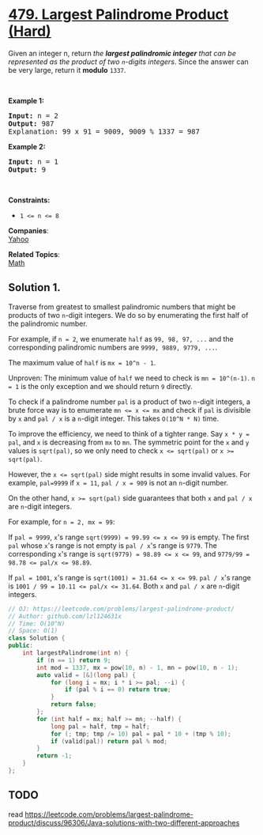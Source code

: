 # [479. Largest Palindrome Product (Hard)](https://leetcode.com/problems/largest-palindrome-product/)

<p>Given an integer n, return <em>the <strong>largest palindromic integer</strong> that can be represented as the product of two <code>n</code>-digits integers</em>. Since the answer can be very large, return it <strong>modulo</strong> <code>1337</code>.</p>

<p>&nbsp;</p>
<p><strong>Example 1:</strong></p>

<pre><strong>Input:</strong> n = 2
<strong>Output:</strong> 987
Explanation: 99 x 91 = 9009, 9009 % 1337 = 987
</pre>

<p><strong>Example 2:</strong></p>

<pre><strong>Input:</strong> n = 1
<strong>Output:</strong> 9
</pre>

<p>&nbsp;</p>
<p><strong>Constraints:</strong></p>

<ul>
	<li><code>1 &lt;= n &lt;= 8</code></li>
</ul>


**Companies**:  
[Yahoo](https://leetcode.com/company/yahoo)

**Related Topics**:  
[Math](https://leetcode.com/tag/math/)

## Solution 1.

Traverse from greatest to smallest palindromic numbers that might be products of two `n`-digit integers. We do so by enumerating the first half of the palindromic number. 

For example, if `n = 2`, we enumerate `half` as `99, 98, 97, ...` and the corresponding palindromic numbers are `9999, 9889, 9779, ...`.

The maximum value of `half` is `mx = 10^n - 1`.

Unproven: The minimum value of `half` we need to check is `mn = 10^(n-1)`. `n = 1` is the only exception and we should return `9` directly.

To check if a palindrome number `pal` is a product of two `n`-digit integers, a brute force way is to enumerate `mn <= x <= mx` and check if `pal` is divisible by `x` and `pal / x` is a `n`-digit integer. This takes `O(10^N * N)` time.

To improve the efficiency, we need to think of a tighter range. Say `x * y = pal`, and `x` is decreasing from `mx` to `mn`. The symmetric point for the `x` and `y` values is `sqrt(pal)`, so we only need to check `x <= sqrt(pal)` or `x >= sqrt(pal)`.

However, the `x <= sqrt(pal)` side might results in some invalid values. For example, `pal=9999` if `x = 11`, `pal / x = 909` is not an `n`-digit number.

On the other hand, `x >= sqrt(pal)` side guarantees that both `x` and `pal / x` are `n`-digit integers.

For example, for `n = 2, mx = 99`:

If `pal = 9999`, `x`'s range `sqrt(9999) = 99.99 <= x <= 99` is empty. The first `pal` whose `x`'s range is not empty is `pal / x`'s range is `9779`. The corresponding `x`'s range is `sqrt(9779) = 98.89 <= x <= 99`, and `9779/99 = 98.78 <= pal/x <= 98.89`.

If `pal = 1001`, `x`'s range is `sqrt(1001) = 31.64 <= x <= 99`. `pal / x`'s range is `1001 / 99 = 10.11 <= pal/x <= 31.64`. Both `x` and `pal / x` are `n`-digit integers.

```cpp
// OJ: https://leetcode.com/problems/largest-palindrome-product/
// Author: github.com/lzl124631x
// Time: O(10^N)
// Space: O(1)
class Solution {
public:
    int largestPalindrome(int n) {
        if (n == 1) return 9;
        int mod = 1337, mx = pow(10, n) - 1, mn = pow(10, n - 1);
        auto valid = [&](long pal) {
            for (long i = mx; i * i >= pal; --i) {
                if (pal % i == 0) return true;
            }
            return false;
        };
        for (int half = mx; half >= mn; --half) {
            long pal = half, tmp = half;
            for (; tmp; tmp /= 10) pal = pal * 10 + (tmp % 10);
            if (valid(pal)) return pal % mod;
        }
        return -1;
    }
};
```

## TODO

read https://leetcode.com/problems/largest-palindrome-product/discuss/96306/Java-solutions-with-two-different-approaches